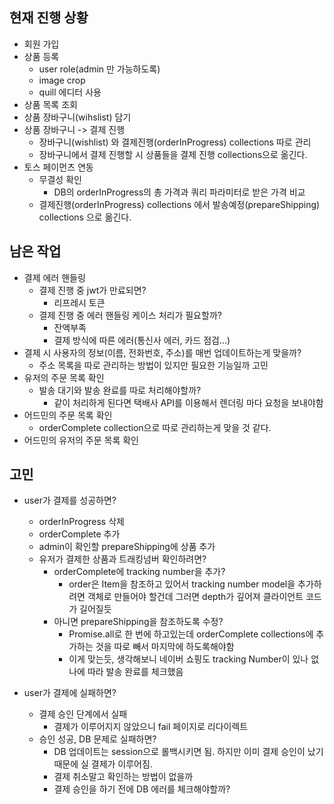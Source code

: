 ## 현재 진행 상황

- 회원 가입
- 상품 등록
  - user role(admin 만 가능하도록)
  - image crop
  - quill 에디터 사용
- 상품 목록 조회
- 상품 장바구니(wihslist) 담기
- 상품 장바구니 -> 결제 진행
  - 장바구니(wishlist) 와 결제진행(orderInProgress) collections 따로 관리
  - 장바구니에서 결제 진행할 시 상품들을 결제 진행 collections으로 옮긴다.
- 토스 페이먼츠 연동
  - 무결성 확인
    - DB의 orderInProgress의 총 가격과 쿼리 파라미터로 받은 가격 비교
  - 결제진행(orderInProgress) collections 에서 발송예정(prepareShipping) collections 으로 옮긴다.

## 남은 작업

- 결제 에러 핸들링
  - 결제 진행 중 jwt가 만료되면?
    - 리프레시 토큰
  - 결제 진행 중 에러 핸들링 케이스 처리가 필요할까?
    - 잔액부족
    - 결제 방식에 따른 에러(통신사 에러, 카드 점검...)
- 결제 시 사용자의 정보(이름, 전화번호, 주소)를 매번 업데이트하는게 맞을까?
  - 주소 목록을 따로 관리하는 방법이 있지만 필요한 기능일까 고민
- 유저의 주문 목록 확인
  - 발송 대기와 발송 완료를 따로 처리해야할까?
    - 같이 처리하게 된다면 택배사 API를 이용해서 렌더링 마다 요청을 보내야함
- 어드민의 주문 목록 확인
  - orderComplete collection으로 따로 관리하는게 맞을 것 같다.
- 어드민의 유저의 주문 목록 확인

## 고민

- user가 결제를 성공하면?

  - orderInProgress 삭제
  - orderComplete 추가
  - admin이 확인할 prepareShipping에 상품 추가
  - 유저가 결제한 상품과 트래킹넘버 확인하려면?
    - orderComplete에 tracking number을 추가?
      - order은 Item을 참조하고 있어서 tracking number model을 추가하려면 객체로 만들어야 할건데 그러면 depth가 깊어져 클라이언트 코드가 길어질듯
    - 아니면 prepareShipping을 참조하도록 수정?
      - Promise.all로 한 번에 하고있는데 orderComplete collections에 추가하는 것을 따로 빼서 마지막에 하도록해야함
      - 이게 맞는듯, 생각해보니 네이버 쇼핑도 tracking Number이 있나 없나에 따라 발송 완료를 체크했음

- user가 결제에 실패하면?
  - 결제 승인 단계에서 실패
    - 결제가 이루어지지 않았으니 fail 페이지로 리다이렉트
  - 승인 성공, DB 문제로 실패하면?
    - DB 업데이트는 session으로 롤백시키면 됨. 하지만 이미 결제 승인이 났기때문에 실 결제가 이루어짐.
    - 결제 취소말고 확인하는 방법이 없을까
    - 결제 승인을 하기 전에 DB 에러를 체크해야할까?
